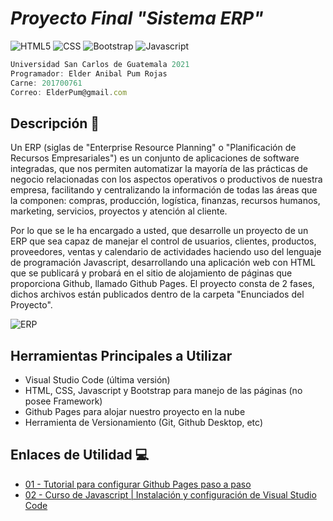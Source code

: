 # *Proyecto Final "Sistema ERP"*
![HTML5](https://img.shields.io/badge/-HTML5-0d0d0d?style=flat&logo=HTML5)
![CSS](https://img.shields.io/badge/-CSS-0d0d0d?style=flat&logo=CSS3&logoColor=1575FF)
![Bootstrap](https://img.shields.io/badge/-Bootstrap-0d0d0d?style=flat&logo=bootstrap&logoColor=A500FE)
![Javascript](https://img.shields.io/badge/-Javascript-0d0d0d?style=flat&logo=javascript&logoColor=FED800)

```js
Universidad San Carlos de Guatemala 2021
Programador: Elder Anibal Pum Rojas
Carne: 201700761
Correo: ElderPum@gmail.com
```

## Descripción 📰 
Un ERP (siglas de "Enterprise Resource Planning" o "Planificación de Recursos Empresariales") es un conjunto de aplicaciones de software integradas, que nos permiten automatizar la mayoría de las prácticas de negocio relacionadas con los aspectos operativos o productivos de nuestra empresa, facilitando y centralizando la información de todas las áreas que la componen: compras, producción, logística, finanzas, recursos humanos, marketing, servicios, proyectos y atención al cliente.

Por lo que se le ha encargado a usted, que desarrolle un proyecto de un ERP que sea capaz de manejar el control de usuarios, clientes, productos, proveedores, ventas y calendario de actividades haciendo uso del lenguaje de programación Javascript, desarrollando una aplicación web con HTML que se publicará y probará en el sitio de alojamiento de páginas que proporciona Github, llamado Github Pages. El proyecto consta de 2 fases, dichos archivos están publicados dentro de la carpeta "Enunciados del Proyecto".

![ERP](https://i.ibb.co/hsRW03r/ERP.png)

## Herramientas Principales a Utilizar
- Visual Studio Code (última versión)
- HTML, CSS, Javascript y Bootstrap para manejo de las páginas (no posee Framework)
- Github Pages para alojar nuestro proyecto en la nube
- Herramienta de Versionamiento (Git, Github Desktop, etc)

## Enlaces de Utilidad 💻
- [01 - Tutorial para configurar Github Pages paso a paso](https://www.youtube.com/watch?v=wL8gCda3pG4)
- [02 - Curso de Javascript | Instalación y configuración de Visual Studio Code](https://www.youtube.com/watch?v=L2R7rC-W2AI)